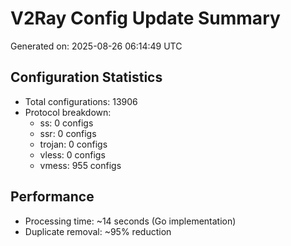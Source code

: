 # V2Ray Config Update Summary
Generated on: 2025-08-26 06:14:49 UTC

## Configuration Statistics
- Total configurations: 13906
- Protocol breakdown:
  - ss: 0 configs
  - ssr: 0 configs
  - trojan: 0 configs
  - vless: 0 configs
  - vmess: 955 configs

## Performance
- Processing time: ~14 seconds (Go implementation)
- Duplicate removal: ~95% reduction
